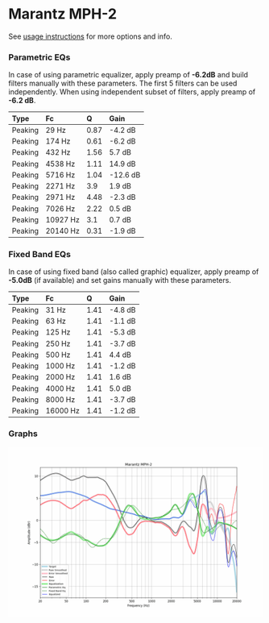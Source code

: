 # Marantz MPH-2
See [usage instructions](https://github.com/jaakkopasanen/AutoEq#usage) for more options and info.

### Parametric EQs
In case of using parametric equalizer, apply preamp of **-6.2dB** and build filters manually
with these parameters. The first 5 filters can be used independently.
When using independent subset of filters, apply preamp of **-6.2 dB**.

| Type    | Fc       |    Q | Gain     |
|:--------|:---------|:-----|:---------|
| Peaking | 29 Hz    | 0.87 | -4.2 dB  |
| Peaking | 174 Hz   | 0.61 | -6.2 dB  |
| Peaking | 432 Hz   | 1.56 | 5.7 dB   |
| Peaking | 4538 Hz  | 1.11 | 14.9 dB  |
| Peaking | 5716 Hz  | 1.04 | -12.6 dB |
| Peaking | 2271 Hz  | 3.9  | 1.9 dB   |
| Peaking | 2971 Hz  | 4.48 | -2.3 dB  |
| Peaking | 7026 Hz  | 2.22 | 0.5 dB   |
| Peaking | 10927 Hz | 3.1  | 0.7 dB   |
| Peaking | 20140 Hz | 0.31 | -1.9 dB  |

### Fixed Band EQs
In case of using fixed band (also called graphic) equalizer, apply preamp of **-5.0dB**
(if available) and set gains manually with these parameters.

| Type    | Fc       |    Q | Gain    |
|:--------|:---------|:-----|:--------|
| Peaking | 31 Hz    | 1.41 | -4.8 dB |
| Peaking | 63 Hz    | 1.41 | -1.1 dB |
| Peaking | 125 Hz   | 1.41 | -5.3 dB |
| Peaking | 250 Hz   | 1.41 | -3.7 dB |
| Peaking | 500 Hz   | 1.41 | 4.4 dB  |
| Peaking | 1000 Hz  | 1.41 | -1.2 dB |
| Peaking | 2000 Hz  | 1.41 | 1.6 dB  |
| Peaking | 4000 Hz  | 1.41 | 5.0 dB  |
| Peaking | 8000 Hz  | 1.41 | -3.7 dB |
| Peaking | 16000 Hz | 1.41 | -1.2 dB |

### Graphs
![](./Marantz%20MPH-2.png)